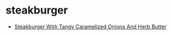 # steakburger

 * [Steakburger With Tangy Caramelized Onions And Herb Butter](index/s/steakburger-with-tangy-caramelized-onions-and-herb-butter.json)

